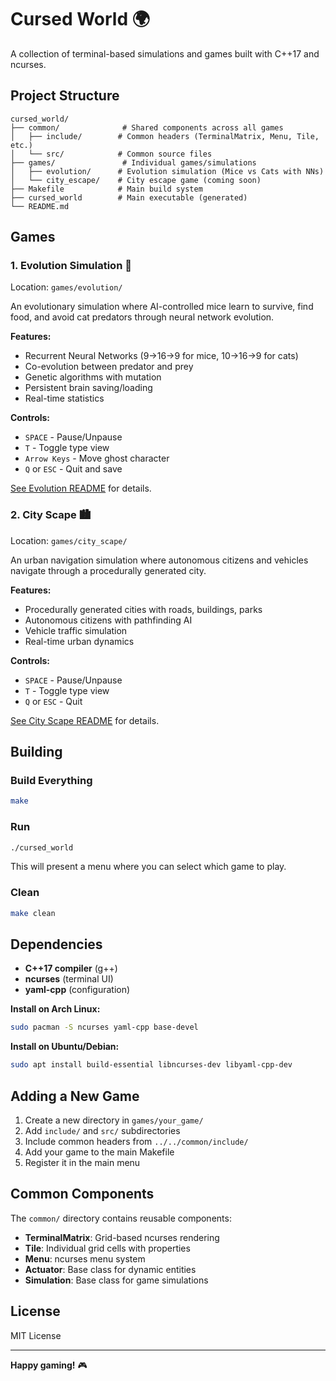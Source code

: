 # Cursed World 🌍

A collection of terminal-based simulations and games built with C++17 and ncurses.

## Project Structure

```
cursed_world/
├── common/              # Shared components across all games
│   ├── include/        # Common headers (TerminalMatrix, Menu, Tile, etc.)
│   └── src/            # Common source files
├── games/               # Individual games/simulations
│   ├── evolution/      # Evolution simulation (Mice vs Cats with NNs)
│   └── city_escape/    # City escape game (coming soon)
├── Makefile            # Main build system
├── cursed_world        # Main executable (generated)
└── README.md
```

## Games

### 1. Evolution Simulation 🧬
Location: `games/evolution/`

An evolutionary simulation where AI-controlled mice learn to survive, find food, and avoid cat predators through neural network evolution.

**Features:**
- Recurrent Neural Networks (9→16→9 for mice, 10→16→9 for cats)
- Co-evolution between predator and prey
- Genetic algorithms with mutation
- Persistent brain saving/loading
- Real-time statistics

**Controls:**
- `SPACE` - Pause/Unpause
- `T` - Toggle type view
- `Arrow Keys` - Move ghost character
- `Q` or `ESC` - Quit and save

[See Evolution README](./games/evolution/README.md) for details.

### 2. City Scape 🏙️
Location: `games/city_scape/`

An urban navigation simulation where autonomous citizens and vehicles navigate through a procedurally generated city.

**Features:**
- Procedurally generated cities with roads, buildings, parks
- Autonomous citizens with pathfinding AI
- Vehicle traffic simulation
- Real-time urban dynamics

**Controls:**
- `SPACE` - Pause/Unpause
- `T` - Toggle type view
- `Q` or `ESC` - Quit

[See City Scape README](./games/city_scape/README.md) for details.

## Building

### Build Everything
```bash
make
```

### Run
```bash
./cursed_world
```

This will present a menu where you can select which game to play.

### Clean
```bash
make clean
```

## Dependencies

- **C++17 compiler** (g++)
- **ncurses** (terminal UI)
- **yaml-cpp** (configuration)

**Install on Arch Linux:**
```bash
sudo pacman -S ncurses yaml-cpp base-devel
```

**Install on Ubuntu/Debian:**
```bash
sudo apt install build-essential libncurses-dev libyaml-cpp-dev
```

## Adding a New Game

1. Create a new directory in `games/your_game/`
2. Add `include/` and `src/` subdirectories
3. Include common headers from `../../common/include/`
4. Add your game to the main Makefile
5. Register it in the main menu

## Common Components

The `common/` directory contains reusable components:

- **TerminalMatrix**: Grid-based ncurses rendering
- **Tile**: Individual grid cells with properties
- **Menu**: ncurses menu system
- **Actuator**: Base class for dynamic entities
- **Simulation**: Base class for game simulations

## License

MIT License

---

**Happy gaming!** 🎮
